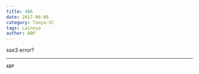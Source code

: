```yaml
---
title: 486
date: 2017-06-06
category: Tanya-SC
tags: Lainnya
author: ABP
---
```


sse3 error?

---



`ABP`
